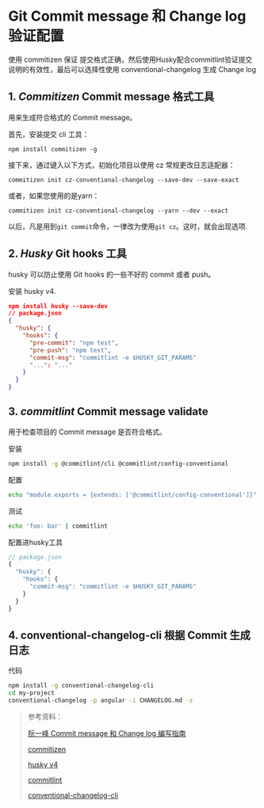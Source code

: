 # Git Commit message 和 Change log 验证配置



使用 commitizen 保证 提交格式正确，然后使用Husky配合commitlint验证提交说明的有效性，最后可以选择性使用 conventional-changelog 生成 Change log



## 1. *Commitizen* Commit message 格式工具



用来生成符合格式的 Commit message。

首先，安装提交 cli 工具：

```
npm install commitizen -g
```

接下来，通过键入以下方式，初始化项目以使用 cz 常规更改日志适配器：

```
commitizen init cz-conventional-changelog --save-dev --save-exact
```

或者，如果您使用的是yarn：

```
commitizen init cz-conventional-changelog --yarn --dev --exact
```

以后，凡是用到`git commit`命令，一律改为使用`git cz`。这时，就会出现选项.



## 2. *Husky* Git hooks 工具



husky 可以防止使用 Git hooks 的一些不好的 commit 或者 push。

安装 husky v4.

```json
npm install husky --save-dev
// package.json
{
  "husky": {
    "hooks": {
      "pre-commit": "npm test",
      "pre-push": "npm test",
      "commit-msg": "commitlint -e $HUSKY_GIT_PARAMS"
      "...": "..."
    }
  }
}
```



## 3. *commitlint* Commit message validate

用于检查项目的 Commit message 是否符合格式。

安装

```bash
npm install -g @commitlint/cli @commitlint/config-conventional
```

配置

```bash
echo "module.exports = {extends: ['@commitlint/config-conventional']}" > commitlint.config.js
```

测试

```bash
echo 'foo: bar' | commitlint
```

配置进husky工具

```js
// package.json
{
  "husky": {
    "hooks": {
      "commit-msg": "commitlint -e $HUSKY_GIT_PARAMS"
    }
  }
}
```



## 4. conventional-changelog-cli 根据 Commit 生成日志



代码

```bash
npm install -g conventional-changelog-cli
cd my-project
conventional-changelog -p angular -i CHANGELOG.md -s
```



> 参考资料：
>
> [阮一峰 Commit message 和 Change log 编写指南](http://www.ruanyifeng.com/blog/2016/01/commit_message_change_log.html)
>
> [commitizen](https://github.com/commitizen/cz-cli)
>
> [husky v4](https://github.com/typicode/husky/tree/master)
>
> [commitlint](https://commitlint.js.org)
>
> [conventional-changelog-cli](https://github.com/conventional-changelog/conventional-changelog/tree/master/packages/conventional-changelog-cli)

